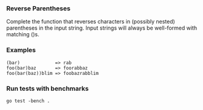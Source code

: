 ### Reverse Parentheses

Complete the function that reverses characters in (possibly nested) parentheses in the input string. Input strings will always be well-formed with matching ()s.

### Examples

```
(bar)             => rab
foo(bar)baz       => foorabbaz
foo(bar(baz))blim => foobazrabblim
```

### Run tests with benchmarks

```
go test -bench .
```
